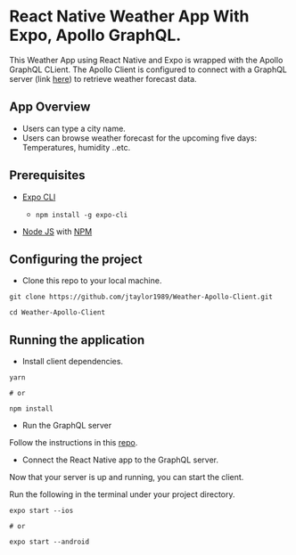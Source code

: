 # React Native Weather App With Expo, Apollo GraphQL.

This Weather App using React Native and Expo is wrapped with the Apollo GraphQL CLient. 
The Apollo Client is configured to connect with a GraphQL server (link [here](https://github.com/jtaylor1989/GraphQL-Server)) to retrieve weather forecast data.


## App Overview

* Users can type a city name.
* Users can browse weather forecast for the upcoming five days: Temperatures, humidity ..etc.

## Prerequisites

* [Expo CLI](https://docs.expo.io/versions/latest/workflow/expo-cli/)
  * `npm install -g expo-cli`
  
* [Node JS](https://nodejs.org/en/download/) with [NPM](https://docs.npmjs.com/downloading-and-installing-node-js-and-npm)

## Configuring the project

* Clone this repo to your local machine.

```
git clone https://github.com/jtaylor1989/Weather-Apollo-Client.git

cd Weather-Apollo-Client
```


## Running the application

* Install client dependencies.

```
yarn

# or

npm install
```

* Run the GraphQL server

Follow the instructions in this [repo](https://github.com/jtaylor1989/GraphQL-Server).

* Connect the React Native app to the GraphQL server.

Now that your server is up and running, you can start the client.

Run the following in the terminal under your project directory.

```
expo start --ios

# or

expo start --android
```

